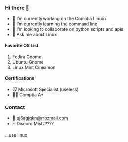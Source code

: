 ### Hi there 👋

- 🔭 I’m currently working on the Comptia Linux+
- 🌱 I’m currently learning the command line
- 👯 I’m looking to collaborate on python scripts and apis
- 💬 Ask me about Linux

#### Favorite OS List
1. Fedira Gnome
2. Ubuntu Gnome
3. Linux Mint Cinnamon

#### Certifications
- 🐭 Microsoft Specialist (useless)
- 👩‍💻 Comptia A+

### Contact
- 📮 pj6agjqkn@mozmail.com
- 🃏 Discord Mist#????

...use linux
